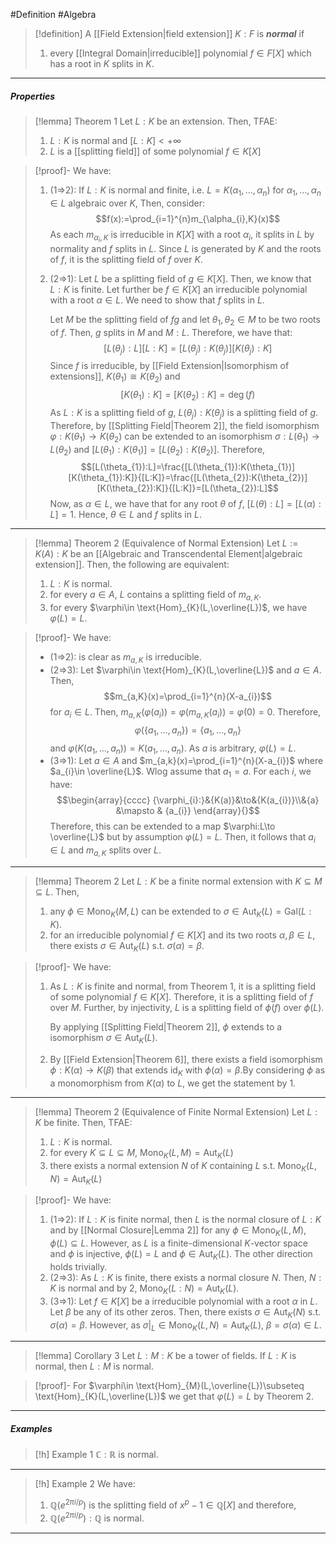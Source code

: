 #Definition #Algebra 

> [!definition]
> A [[Field Extension|field extension]] $K:F$ is ***normal*** if 
> 1. every [[Integral Domain|irreducible]] polynomial $f\in F[X]$ which has a root in $K$ splits in $K$.

---
##### Properties
> [!lemma] Theorem 1
> Let $L:K$ be an extension. Then, TFAE:
> 1. $L:K$ is normal and $[L:K]<+\infty$
> 2. $L$ is a [[splitting field]] of some polynomial $f\in K[X]$

> [!proof]-
> We have:
> 1. (1=>2): If $L:K$ is normal and finite, i.e. $L=K(\alpha_{1},\dots,\alpha_{n})$ for $\alpha_{1},\dots,\alpha_{n}\in L$ algebraic over $K$, Then, consider: $$f(x):=\prod_{i=1}^{n}m_{\alpha_{i},K}(x)$$As each $m_{\alpha_{i},K}$ is irreducible in $K[X]$ with a root $\alpha_{i}$, it splits in $L$ by normality and $f$ splits in $L$. Since $L$ is generated by $K$ and the roots of $f$, it is the splitting field of $f$ over $K$.
> 2. (2=>1): Let $L$ be a splitting field of $g\in K[X]$. Then, we know that $L:K$ is finite. Let further be $f\in K[X]$ an irreducible polynomial with a root $\alpha\in L$. We need to show that $f$ splits in $L$. 
>    
>    Let $M$ be the splitting field of $fg$ and let $\theta_{1},\theta_{2}\in M$ to be two roots of $f$. Then, $g$ splits in $M$ and $M:L$. Therefore, we have that: $$[L(\theta_{j}):L][L:K]=[L(\theta_{j}):K(\theta_{j})][K(\theta_{j}):K]$$Since $f$ is irreducible, by [[Field Extension|Isomorphism of extensions]], $K(\theta_{1})\cong K(\theta_{2})$ and $$[K(\theta_{1}):K]=[K(\theta_{2}):K]=\deg(f)$$As $L:K$ is a splitting field of $g$, $L(\theta_{j}):K(\theta_{j})$ is a splitting field of $g$. Therefore, by [[Splitting Field|Theorem 2]], the field isomorphism $\varphi:K(\theta_{1})\to K(\theta_{2})$ can be extended to an isomorphism $\sigma:L(\theta_{1})\to L(\theta_{2})$ and $[L(\theta_{1}):K(\theta_{1})]=[L(\theta_{2}):K(\theta_{2})]$. Therefore, $$[L(\theta_{1}):L]=\frac{[L(\theta_{1}):K(\theta_{1})][K(\theta_{1}):K]}{[L:K]}=\frac{[L(\theta_{2}):K(\theta_{2})][K(\theta_{2}):K]}{[L:K]}=[L(\theta_{2}):L]$$
>    Now, as $\alpha\in L$, we have that for any root $\theta$ of $f$, $[L(\theta):L]=[L(\alpha):L]=1$. Hence, $\theta\in L$ and $f$ splits in $L$. 

---
> [!lemma] Theorem 2 (Equivalence of Normal Extension)
> Let $L:=K(A):K$ be an [[Algebraic and Transcendental Element|algebraic extension]]. Then, the following are equivalent:
> 1. $L:K$ is normal.
> 2. for every $a\in A$, $L$ contains a splitting field of $m_{a,K}$.
> 3. for every $\varphi\in \text{Hom}_{K}(L,\overline{L})$, we have $\varphi(L)=L$.

> [!proof]-
> We have: 
> - (1=>2): is clear as $m_{a,K}$ is irreducible.
> - (2=>3): Let $\varphi\in \text{Hom}_{K}(L,\overline{L})$ and $a\in A$. Then, $$m_{a,K}(x)=\prod_{i=1}^{n}(X-a_{i})$$ for $a_{i}\in L$. Then, $m_{a,K}(\varphi(a_{i}))=\varphi(m_{a,K}(a_{i}))=\varphi(0)=0$. Therefore, $$\varphi(\{ a_{1},\dots,a_{n} \})=\{ a_{1},\dots,a_{n} \}$$and $\varphi(K(a_{1},\dots,a_{n}))=K(a_{1},\dots,a_{n})$. As $a$ is arbitrary, $\varphi(L)=L$.
> - (3=>1): Let $a\in A$ and $m_{a,k}(x)=\prod_{i=1}^{n}(X-a_{i})$ where $a_{i}\in \overline{L}$. Wlog assume that $a_{1}=a$. For each $i$, we have: $$\begin{array}{cccc} {\varphi_{i}:}&{K(a)}&\to&{K(a_{i})}\\&{a} &\mapsto & {a_{i}} \end{array}{}$$Therefore, this can be extended to a map $\varphi:L\to \overline{L}$ but by assumption $\varphi(L)=L$. Then, it follows that $a_{i}\in L$ and $m_{a,K}$ splits over $L$. 
---
> [!lemma] Theorem 2
> Let $L:K$ be a finite normal extension with $K\subseteq M\subseteq L$. Then,
> 1. any $\phi\in \text{Mono}_{K}(M,L)$ can be extended to $\sigma\in \text{Aut}_{K}(L)=\text{Gal}(L:K)$.
> 2. for an irreducible polynomial $f\in K[X]$ and its two roots $\alpha,\beta\in L$, there exists $\sigma\in \text{Aut}_{K}(L)$ s.t. $\sigma(\alpha)=\beta$.

> [!proof]-
> We have:
> 1. As $L:K$ is finite and normal, from Theorem 1, it is a splitting field of some polynomial $f\in K[X]$. Therefore, it is a splitting field of $f$ over $M$. Further, by injectivity, $L$ is a splitting field of $\phi(f)$ over $\phi(L)$.
> 
> 	 By applying [[Splitting Field|Theorem 2]], $\phi$ extends to a isomorphism $\sigma\in \text{Aut}_{K}(L)$.
> 2. By [[Field Extension|Theorem 6]], there exists a field isomorphism $\phi:K(\alpha)\to K(\beta)$ that extends $\text{id}_{K}$ with $\phi(\alpha)=\beta$.By considering $\phi$ as a monomorphism from $K(\alpha)$ to $L$, we get the statement by 1.
---
> [!lemma] Theorem 2 (Equivalence of Finite Normal Extension)
> Let $L:K$ be finite. Then, TFAE:
> 1. $L:K$ is normal.
> 2. for every $K\subseteq L\subseteq M$, $\text{Mono}_{K}(L,M)=\text{Aut}_{K}(L)$
> 3. there exists a normal extension $N$ of $K$ containing $L$ s.t. $\text{Mono}_{K}(L,N)=\text{Aut}_{K}(L)$

> [!proof]-
> We have:
> 1. (1=>2): If $L:K$ is finite normal, then $L$ is the normal closure of $L:K$ and by [[Normal Closure|Lemma 2]] for any $\phi\in \text{Mono}_{K}(L,M)$, $\phi(L)\subseteq L$. However, as $L$ is a finite-dimensional $K$-vector space and $\phi$ is injective, $\phi(L)=L$ and $\phi\in \text{Aut}_{K}(L)$. The other direction holds trivially. 
> 2. (2=>3): As $L:K$ is finite, there exists a normal closure $N$. Then, $N:K$ is normal and by 2, $\text{Mono}_{K}(L:N)=\text{Aut}_{K}(L)$.
> 3. (3=>1): Let $f\in K[X]$ be a irreducible polynomial with  a root $\alpha$ in $L$. Let $\beta$ be any of its other zeros. Then, there exists $\sigma\in \text{Aut}_{K}(N)$ s.t. $\sigma(\alpha)=\beta$. However, as $\sigma|_{L}\in \text{Mono}_{K}(L,N)=\text{Aut}_{K}(L)$, $\beta=\sigma(\alpha)\in L$.

---
> [!lemma] Corollary 3
> Let $L:M:K$ be a tower of fields. If $L:K$ is normal, then $L:M$ is normal.

> [!proof]-
> For $\varphi\in \text{Hom}_{M}(L,\overline{L})\subseteq \text{Hom}_{K}(L,\overline{L})$ we get that $\varphi(L)=L$ by Theorem 2.
---
##### Examples
> [!h] Example 1
> $\mathbb{C}:\mathbb{R}$ is normal.
---
> [!h] Example 2
> We have:
> 1. $\mathbb{Q}(e^{2\pi i / p})$ is the splitting field of $x^p-1\in \mathbb{Q}[X]$ and therefore, 
> 2. $\mathbb{Q}(e^{2\pi i / p}):\mathbb{Q}$ is normal. 
---
